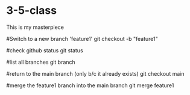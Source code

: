 # 3-5-class

This is my masterpiece

#Switch to a new branch 'feature1'
git checkout -b "feature1"

#check github status
git status

#list all branches
git branch

#return to the main branch (only b/c it already exists)
git checkout main

#merge the feature1 branch into the main branch
git merge feature1
